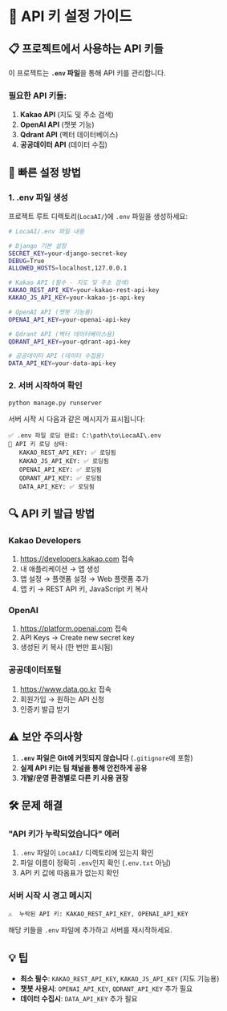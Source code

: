 # 🔑 API 키 설정 가이드

## 📋 **프로젝트에서 사용하는 API 키들**

이 프로젝트는 **`.env` 파일**을 통해 API 키를 관리합니다.

### **필요한 API 키들**:
1. **Kakao API** (지도 및 주소 검색)
2. **OpenAI API** (챗봇 기능)
3. **Qdrant API** (벡터 데이터베이스)
4. **공공데이터 API** (데이터 수집)

## 🚀 **빠른 설정 방법**

### **1. .env 파일 생성**
프로젝트 루트 디렉토리(`LocaAI/`)에 `.env` 파일을 생성하세요:

```bash
# LocaAI/.env 파일 내용

# Django 기본 설정
SECRET_KEY=your-django-secret-key
DEBUG=True
ALLOWED_HOSTS=localhost,127.0.0.1

# Kakao API (필수 - 지도 및 주소 검색)
KAKAO_REST_API_KEY=your-kakao-rest-api-key
KAKAO_JS_API_KEY=your-kakao-js-api-key

# OpenAI API (챗봇 기능용)
OPENAI_API_KEY=your-openai-api-key

# Qdrant API (벡터 데이터베이스용)
QDRANT_API_KEY=your-qdrant-api-key

# 공공데이터 API (데이터 수집용)
DATA_API_KEY=your-data-api-key
```

### **2. 서버 시작하여 확인**
```bash
python manage.py runserver
```

서버 시작 시 다음과 같은 메시지가 표시됩니다:
```
✅ .env 파일 로딩 완료: C:\path\to\LocaAI\.env
🔑 API 키 로딩 상태:
   KAKAO_REST_API_KEY: ✅ 로딩됨
   KAKAO_JS_API_KEY: ✅ 로딩됨
   OPENAI_API_KEY: ✅ 로딩됨
   QDRANT_API_KEY: ✅ 로딩됨
   DATA_API_KEY: ✅ 로딩됨
```

## 🔍 **API 키 발급 방법**

### **Kakao Developers**
1. https://developers.kakao.com 접속
2. 내 애플리케이션 → 앱 생성
3. 앱 설정 → 플랫폼 설정 → Web 플랫폼 추가
4. 앱 키 → REST API 키, JavaScript 키 복사

### **OpenAI**
1. https://platform.openai.com 접속
2. API Keys → Create new secret key
3. 생성된 키 복사 (한 번만 표시됨)

### **공공데이터포털**
1. https://www.data.go.kr 접속
2. 회원가입 → 원하는 API 신청
3. 인증키 발급 받기

## ⚠️ **보안 주의사항**

1. **`.env` 파일은 Git에 커밋되지 않습니다** (`.gitignore`에 포함)
2. **실제 API 키는 팀 채널을 통해 안전하게 공유**
3. **개발/운영 환경별로 다른 키 사용 권장**

## 🛠️ **문제 해결**

### **"API 키가 누락되었습니다" 에러**
1. `.env` 파일이 `LocaAI/` 디렉토리에 있는지 확인
2. 파일 이름이 정확히 `.env`인지 확인 (`.env.txt` 아님)
3. API 키 값에 따옴표가 없는지 확인

### **서버 시작 시 경고 메시지**
```
⚠️  누락된 API 키: KAKAO_REST_API_KEY, OPENAI_API_KEY
```
해당 키들을 `.env` 파일에 추가하고 서버를 재시작하세요.

## 💡 **팁**

- **최소 필수**: `KAKAO_REST_API_KEY`, `KAKAO_JS_API_KEY` (지도 기능용)
- **챗봇 사용시**: `OPENAI_API_KEY`, `QDRANT_API_KEY` 추가 필요
- **데이터 수집시**: `DATA_API_KEY` 추가 필요 
